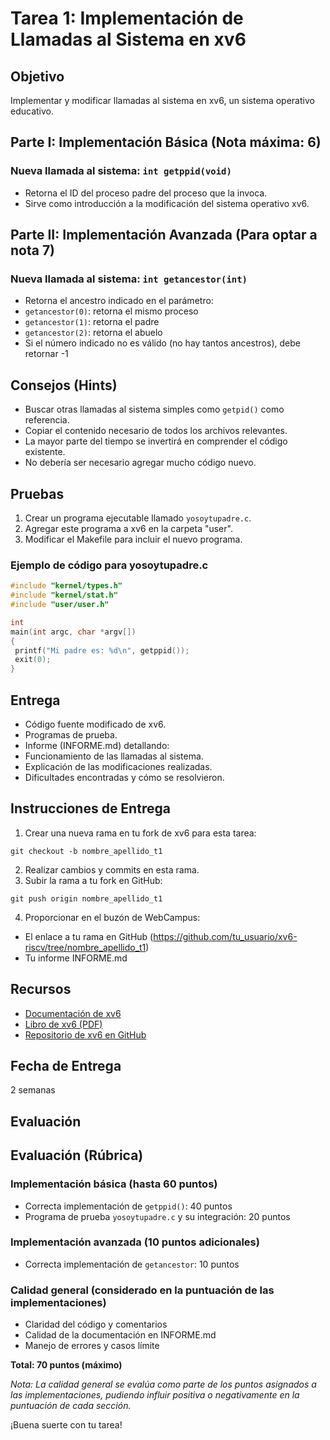 # Tarea 1: Implementación de Llamadas al Sistema en xv6

## Objetivo
Implementar y modificar llamadas al sistema en xv6, un sistema operativo educativo.

## Parte I: Implementación Básica (Nota máxima: 6)

### Nueva llamada al sistema: `int getppid(void)`
- Retorna el ID del proceso padre del proceso que la invoca.
- Sirve como introducción a la modificación del sistema operativo xv6.

## Parte II: Implementación Avanzada (Para optar a nota 7)

### Nueva llamada al sistema: `int getancestor(int)`
- Retorna el ancestro indicado en el parámetro:
 - `getancestor(0)`: retorna el mismo proceso
 - `getancestor(1)`: retorna el padre
 - `getancestor(2)`: retorna el abuelo
- Si el número indicado no es válido (no hay tantos ancestros), debe retornar -1

## Consejos (Hints)
- Buscar otras llamadas al sistema simples como `getpid()` como referencia.
- Copiar el contenido necesario de todos los archivos relevantes.
- La mayor parte del tiempo se invertirá en comprender el código existente.
- No debería ser necesario agregar mucho código nuevo.

## Pruebas
1. Crear un programa ejecutable llamado `yosoytupadre.c`.
2. Agregar este programa a xv6 en la carpeta "user".
3. Modificar el Makefile para incluir el nuevo programa.

### Ejemplo de código para yosoytupadre.c

```c
#include "kernel/types.h"
#include "kernel/stat.h"
#include "user/user.h"

int
main(int argc, char *argv[])
{
 printf("Mi padre es: %d\n", getppid());
 exit(0);
}
```

## Entrega
- Código fuente modificado de xv6.
- Programas de prueba.
- Informe (INFORME.md) detallando:
 - Funcionamiento de las llamadas al sistema.
 - Explicación de las modificaciones realizadas.
 - Dificultades encontradas y cómo se resolvieron.

## Instrucciones de Entrega
1. Crear una nueva rama en tu fork de xv6 para esta tarea:
  ```
  git checkout -b nombre_apellido_t1
  ```
2. Realizar cambios y commits en esta rama.
3. Subir la rama a tu fork en GitHub:
  ```
  git push origin nombre_apellido_t1
  ```
4. Proporcionar en el buzón de WebCampus:
  - El enlace a tu rama en GitHub (https://github.com/tu_usuario/xv6-riscv/tree/nombre_apellido_t1)
  - Tu informe INFORME.md

## Recursos
- [Documentación de xv6](https://pdos.csail.mit.edu/6.828/2020/xv6.html)
- [Libro de xv6 (PDF)](https://pdos.csail.mit.edu/6.828/2020/xv6/book-riscv-rev1.pdf)
- [Repositorio de xv6 en GitHub](https://github.com/otrab/xv6-riscv)

## Fecha de Entrega
2 semanas

## Evaluación
## Evaluación (Rúbrica)

### Implementación básica (hasta 60 puntos)
- Correcta implementación de `getppid()`: 40 puntos
- Programa de prueba `yosoytupadre.c` y su integración: 20 puntos

### Implementación avanzada (10 puntos adicionales)
- Correcta implementación de `getancestor`: 10 puntos

### Calidad general (considerado en la puntuación de las implementaciones)
- Claridad del código y comentarios
- Calidad de la documentación en INFORME.md
- Manejo de errores y casos límite

**Total: 70 puntos (máximo)**

*Nota: La calidad general se evalúa como parte de los puntos asignados a las implementaciones, pudiendo influir positiva o negativamente en la puntuación de cada sección.*


¡Buena suerte con tu tarea!


